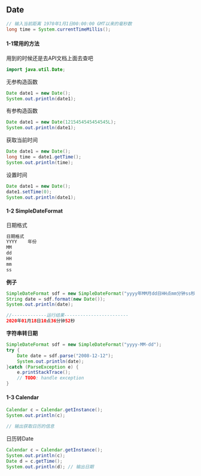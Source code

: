 ## Date

```java
// 输入当前距离 1970年1月1日00:00:00 GMT以来的毫秒数
long time = System.currentTimeMillis();
```



#### 1-1常用的方法

用到的时候还是去API文档上面去查吧

```java
import java.util.Date;
```

无参构造函数

```java
Date date1 = new Date();
System.out.println(date1);
```



有参构造函数

```java
Date date1 = new Date(1215454545454545L);
System.out.println(date1);
```



获取当前时间

```java
Date date1 = new Date();
long time = date1.getTime();
System.out.println(time);
```



设置时间

```java
Date date1 = new Date();
date1.setTime(0);
System.out.println(date1);
```



#### 1-2 SimpleDateFormat 



日期格式

```java
日期格式
YYYY	年份
MM
dd
HH
mm
ss
```



**例子**

```java
SimpleDateFormat sdf = new SimpleDateFormat("yyyy年MM月dd日HH点mm分钟ss秒");
String date = sdf.format(new Date());
System.out.println(date);

//-------------运行结果------------------------
2020年01月18日10点36分钟52秒
```



**字符串转日期**

```java
SimpleDateFormat sdf = new SimpleDateFormat("yyyy-MM-dd");
try {
    Date date = sdf.parse("2008-12-12");
    System.out.println(date);
}catch (ParseException e) {
    e.printStackTrace();
    // TODO: handle exception
}
```



#### 1-3 Calendar

```java
Calendar c = Calendar.getInstance();
System.out.println(c);

// 输出获取日历的信息
```





日历转Date

```java
Calendar c = Calendar.getInstance();
System.out.println(c);
Date d = c.getTime();
System.out.println(d); // 输出日期
```









